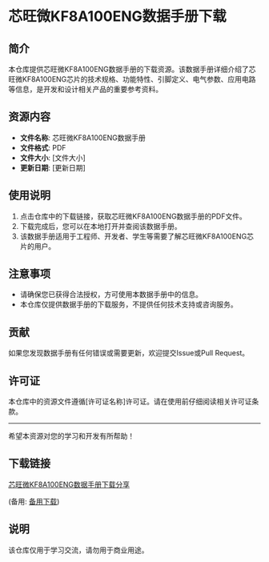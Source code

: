 # 芯旺微KF8A100ENG数据手册下载

## 简介
本仓库提供芯旺微KF8A100ENG数据手册的下载资源。该数据手册详细介绍了芯旺微KF8A100ENG芯片的技术规格、功能特性、引脚定义、电气参数、应用电路等信息，是开发和设计相关产品的重要参考资料。

## 资源内容
- **文件名称**: 芯旺微KF8A100ENG数据手册
- **文件格式**: PDF
- **文件大小**: [文件大小]
- **更新日期**: [更新日期]

## 使用说明
1. 点击仓库中的下载链接，获取芯旺微KF8A100ENG数据手册的PDF文件。
2. 下载完成后，您可以在本地打开并查阅该数据手册。
3. 该数据手册适用于工程师、开发者、学生等需要了解芯旺微KF8A100ENG芯片的用户。

## 注意事项
- 请确保您已获得合法授权，方可使用本数据手册中的信息。
- 本仓库仅提供数据手册的下载服务，不提供任何技术支持或咨询服务。

## 贡献
如果您发现数据手册有任何错误或需要更新，欢迎提交Issue或Pull Request。

## 许可证
本仓库中的资源文件遵循[许可证名称]许可证。请在使用前仔细阅读相关许可证条款。

---

希望本资源对您的学习和开发有所帮助！

## 下载链接
[芯旺微KF8A100ENG数据手册下载分享](https://pan.quark.cn/s/8abc9de529a0) 

(备用: [备用下载](https://pan.baidu.com/s/1KDlJwP5Jt7ymmLaX2e86ng?pwd=1234))

## 说明

该仓库仅用于学习交流，请勿用于商业用途。
